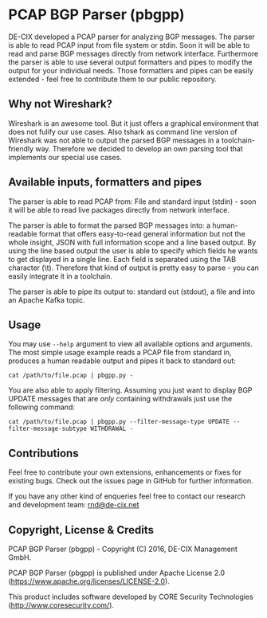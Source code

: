 # PCAP BGP Parser (pbgpp)
DE-CIX developed a PCAP parser for analyzing BGP messages. The parser is able to read PCAP input from file system or stdin. Soon it will be able to read and parse BGP messages directly from network interface. Furthermore the parser is able to use several output formatters and pipes to modify the output for your individual needs. Those formatters and pipes can be easily extended - feel free to contribute them to our public repository.

## Why not Wireshark?
Wireshark is an awesome tool. But it just offers a graphical environment that does not fulify our use cases. Also tshark as command line version of Wireshark was not able to output the parsed BGP messages in a toolchain-friendly way. Therefore we decided to develop an own parsing tool that implements our special use cases.

## Available inputs, formatters and pipes
The parser is able to read PCAP from: File and standard input (stdin) - soon it will be able to read live packages directly from network interface.

The parser is able to format the parsed BGP messages into: a human-readable format that offers easy-to-read general information but not the whole insight, JSON with full information scope and a line based output. By using the line based output the user is able to specify which fields he wants to get displayed in a single line. Each field is separated using the TAB character (\t). Therefore that kind of output is pretty easy to parse - you can easily integrate it in a toolchain.

The parser is able to pipe its output to: standard out (stdout), a file and into an Apache Kafka topic.

## Usage
You may use `--help` argument to view all available options and arguments. The most simple usage example reads a PCAP file from standard in, produces a human readable output and pipes it back to standard out:

    cat /path/to/file.pcap | pbgpp.py -
    
You are also able to apply filtering. Assuming you just want to display BGP UPDATE messages that are _only_ containing withdrawals just use the following command:

    cat /path/to/file.pcap | pbgpp.py --filter-message-type UPDATE --filter-message-subtype WITHDRAWAL -

## Contributions
Feel free to contribute your own extensions, enhancements or fixes for existing bugs. Check out the issues page in GitHub for further information.

If you have any other kind of enqueries feel free to contact our research and development team: rnd@de-cix.net

## Copyright, License & Credits
PCAP BGP Parser (pbgpp) - Copyright (C) 2016, DE-CIX Management GmbH.

PCAP BGP Parser (pbgpp) is published under Apache License 2.0 (https://www.apache.org/licenses/LICENSE-2.0).

This product includes software developed by CORE Security Technologies (http://www.coresecurity.com/).
